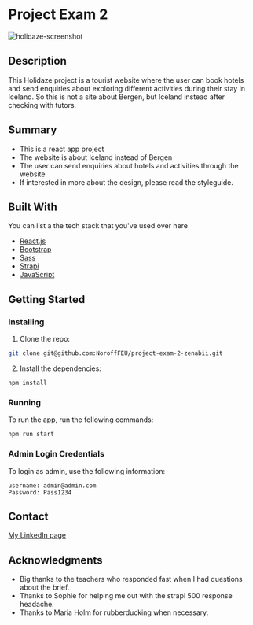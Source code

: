 # Project Exam 2
![holidaze-screenshot](https://user-images.githubusercontent.com/30080788/196009114-9f099635-4cdd-4a98-9ce4-fe98afbf8d42.PNG)

## Description

This Holidaze project is a tourist website where the user can book hotels and send enquiries about exploring different activities during their stay in Iceland. So this is not a site about Bergen, but Iceland instead after checking with tutors.

## Summary

- This is a react app project
- The website is about Iceland instead of Bergen
- The user can send enquiries about hotels and activities through the website
- If interested in more about the design, please read the styleguide.

## Built With

You can list a the tech stack that you've used over here

- [React.js](https://reactjs.org/)
- [Bootstrap](https://getbootstrap.com)
- [Sass](https://sass-lang.com/)
- [Strapi](https://strapi.io/)
- [JavaScript](https://www.javascript.com/)

## Getting Started

### Installing

1. Clone the repo:

```bash
git clone git@github.com:NoroffFEU/project-exam-2-zenabii.git
```

2. Install the dependencies:

```
npm install
```

### Running

To run the app, run the following commands:

```
npm run start
```

### Admin Login Credentials

To login as admin, use the following information:

```
username: admin@admin.com
Password: Pass1234
```


## Contact

[My LinkedIn page](https://www.linkedin.com/in/maria-eilertsen-1272a8175/)


## Acknowledgments

- Big thanks to the teachers who responded fast when I had questions about the brief.
- Thanks to Sophie for helping me out with the strapi 500 response headache.
- Thanks to Maria Holm for rubberducking when necessary.
